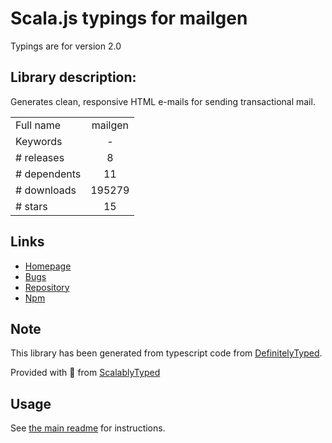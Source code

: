 
# Scala.js typings for mailgen

Typings are for version 2.0

## Library description:
Generates clean, responsive HTML e-mails for sending transactional mail.

|                    |                 |
| ------------------ | :-------------: |
| Full name          | mailgen |
| Keywords           | - |
| # releases         | 8 |
| # dependents       | 11 |
| # downloads        | 195279 |
| # stars            | 15 |

## Links
- [Homepage](https://github.com/eladnava/mailgen#readme)
- [Bugs](https://github.com/eladnava/mailgen/issues)
- [Repository](https://github.com/eladnava/mailgen)
- [Npm](https://www.npmjs.com/package/mailgen)
    


## Note
This library has been generated from typescript code from [DefinitelyTyped](https://definitelytyped.org).

Provided with :purple_heart: from [ScalablyTyped](https://github.com/oyvindberg/ScalablyTyped)

## Usage
See [the main readme](../../readme.md) for instructions.


